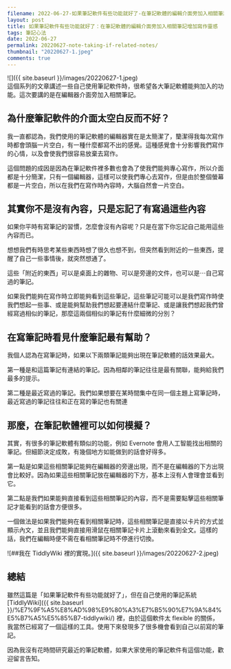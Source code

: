 ```yaml
---
filename: 2022-06-27-如果筆記軟件有些功能就好了-在筆記軟體的編輯介面旁加入相關筆記增加寫作靈感.md
layout: post
title: 如果筆記軟件有些功能就好了：在筆記軟體的編輯介面旁加入相關筆記增加寫作靈感
tags: 筆記心法
date: 2022-06-27
permalink: 20220627-note-taking-if-related-notes/
thumbnail: "20220627-1.jpeg"
comments: true
---
```


![]({{ site.baseurl }}/images/20220627-1.jpeg)  
這個系列的文章講述一些自己使用筆記軟件時，很希望各大筆記軟體能夠加入的功能。這次要講的是在編輯器介面旁加入相關筆記。

## 為什麼筆記軟件的介面太空白反而不好？

我一直都認為，我們使用的筆記軟體的編輯器實在是太簡潔了，籣潔得我每次寫作時都會頭腦一片空白，有一種什麼都寫不出的感覺。這種感覺會十分影響我們寫作的心情，以及會使我們很容易放棄去寫作。

這個問題的成因是因為在筆記軟件裡多數也會為了使我們能夠專心寫作，所以介面都是十分簡潔，只有一個編輯器，這樣可以使我們專心去寫作，但是由於整個螢幕都是一片空白，所以在我們在寫作時內容時，大腦自然會一片空白。


## 其實你不是沒有內容，只是忘記了有寫過這些內容

如果你平時有寫筆記的習慣，怎麼會沒有內容呢？只是在當下你忘記自己能用這些內容而已。

想想我們有時思考某些東西時想了很久也想不到，但突然看到附近的一些東西，提醒了自己一些事情後，就突然想通了。

這些「附近的東西」可以是桌面上的雜物、可以是旁邊的文件，也可以是⋯自己寫過的筆記。

如果我們能夠在寫作時立即能夠看到這些筆記，這些筆記可能可以是我們寫作時使我們想起一些事、或是能夠幫助我們想起要連結什麼筆記、或是讓我們想起我們曾經寫過相似的筆記，那麼這兩個相似的筆記有什麼細微的分別？


## 在寫筆記時看見什麼筆記最有幫助？

我個人認為在寫筆記時，如果以下兩類筆記能夠出現在筆記軟體的話效果最大。

第一種是和這篇筆記有連結的筆記。因為相鄰的筆記往往是最有關聯，能夠給我們最多的提示。

第二種是最近寫過的筆記。我們如果想要在某時間集中在同一個主題上寫筆記時，最近寫過的筆記往往和正在寫的筆記也有關連　



## 那麼，在筆記軟體裡可以如何模擬？

其實，有很多的筆記軟體有類似的功能，例如 Evernote 會用人工智能找出相關的筆記。但細節決定成敗，有幾個地方如能做到的話會好得多。

第一點是如果這些相關筆記能夠在編輯器的旁邊出現，而不是在編輯器的下方出現會比較好。因為如果這些相關筆記放在編輯器的下方，基本上沒有人會理會並看到它。

第二點是我們如果能夠直接看到這些相關筆記的內容，而不是需要點擊這些相關筆記才能看到的話會方便很多。

一個做法是如果我們能夠在看到相關筆記時，這些相關筆記是直接以卡片的方式並顯示內文，並且我們能夠直接用滑鼠在相關筆記卡片上滾動來看到全文。這樣的話，我們在編輯時便不需在看相關筆記時不停進行切換。

![##我在 TiddlyWiki 裡的實現。]({{ site.baseurl }}/images/20220627-2.jpeg)

## 總結

雖然這篇是「如果筆記軟件有些功能就好了」，但在自己使用的筆記系統 [TiddlyWiki]({{ site.baseurl }}/%E7%9F%A5%E8%AD%98%E9%80%A3%E7%B5%90%E7%9A%84%E5%B7%A5%E5%85%B7-tiddlywiki/) 裡，由於這個軟件太 flexible 的關係，我當然已經寫了一個這樣的工具。使用下來發現多了很多機會看到自己以前寫的筆記。

因為我沒有花時間研究最近的筆記軟體，如果大家使用的筆記軟件有這個功能，歡迎留言告知。